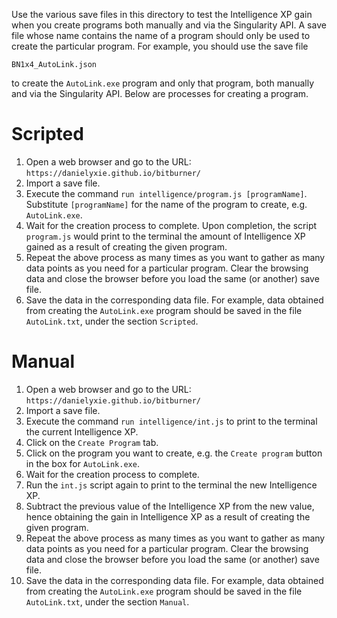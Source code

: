 Use the various save files in this directory to test the Intelligence XP gain
when you create programs both manually and via the Singularity API.  A save
file whose name contains the name of a program should only be used to create
the particular program.  For example, you should use the save file

`BN1x4_AutoLink.json`

to create the `AutoLink.exe` program and only that program, both manually and
via the Singularity API.  Below are processes for creating a program.


# Scripted

1. Open a web browser and go to the URL:
   `https://danielyxie.github.io/bitburner/`
1. Import a save file.
1. Execute the command
   `run intelligence/program.js [programName]`.
   Substitute `[programName]` for the name of the program to create, e.g.
   `AutoLink.exe`.
1. Wait for the creation process to complete.  Upon completion, the script
   `program.js` would print to the terminal the amount of Intelligence XP
   gained as a result of creating the given program.
1. Repeat the above process as many times as you want to gather as many data
   points as you need for a particular program.  Clear the browsing data and
   close the browser before you load the same (or another) save file.
1. Save the data in the corresponding data file.  For example, data obtained
   from creating the `AutoLink.exe` program should be saved in the file
   `AutoLink.txt`, under the section `Scripted`.


# Manual

1. Open a web browser and go to the URL:
   `https://danielyxie.github.io/bitburner/`
1. Import a save file.
1. Execute the command
   `run intelligence/int.js`
   to print to the terminal the current Intelligence XP.
1. Click on the `Create Program` tab.
1. Click on the program you want to create, e.g. the `Create program` button
   in the box for `AutoLink.exe`.
1. Wait for the creation process to complete.
1. Run the `int.js` script again to print to the terminal the new Intelligence
   XP.
1. Subtract the previous value of the Intelligence XP from the new value, hence
   obtaining the gain in Intelligence XP as a result of creating the given
   program.
1. Repeat the above process as many times as you want to gather as many data
   points as you need for a particular program.  Clear the browsing data and
   close the browser before you load the same (or another) save file.
1. Save the data in the corresponding data file.  For example, data obtained
   from creating the `AutoLink.exe` program should be saved in the file
   `AutoLink.txt`, under the section `Manual`.
